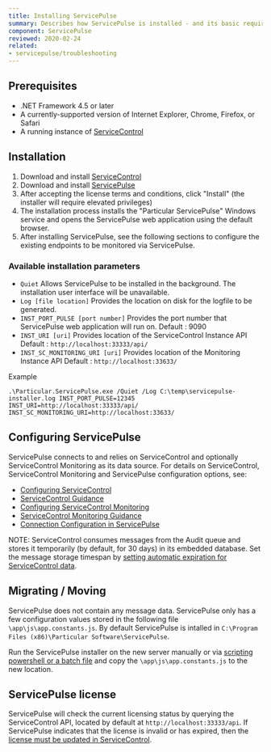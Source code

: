 ```yaml
---
title: Installing ServicePulse
summary: Describes how ServicePulse is installed - and its basic requirements
component: ServicePulse
reviewed: 2020-02-24
related:
- servicepulse/troubleshooting
---
```



## Prerequisites

 * .NET Framework 4.5 or later
 * A currently-supported version of Internet Explorer, Chrome, Firefox, or Safari
 * A running instance of [ServiceControl](/servicecontrol)

## Installation

 1. Download and install [ServiceControl](https://github.com/Particular/ServiceControl/releases)
 1. Download and install [ServicePulse](https://github.com/Particular/ServicePulse/releases)
 1. After accepting the license terms and conditions, click "Install" (the installer will require elevated privileges)
 1. The installation process installs the "Particular ServicePulse" Windows service and opens the ServicePulse web application using the default browser.
 1. After installing ServicePulse, see the following sections to configure the existing endpoints to be monitored via ServicePulse.

### Available installation parameters

- `Quiet`
Allows ServicePulse to be installed in the background. The installation user interface will be unavailable.
- `Log [file location]`
Provides the location on disk for the logfile to be generated.
- `INST_PORT_PULSE [port number]`
Provides the port number that ServicePulse web application will run on.
Default : 9090
- `INST_URI [uri]`
Provides location of the ServiceControl Instance API
Default : `http://localhost:33333/api/`
- `INST_SC_MONITORING_URI [uri]` 
Provides location of the Monitoring Instance API
Default : `http://localhost:33633/`

Example
```
.\Particular.ServicePulse.exe /Quiet /Log C:\temp\servicepulse-installer.log INST_PORT_PULSE=12345 INST_URI=http://localhost:33333/api/ INST_SC_MONITORING_URI=http://localhost:33633/
```

## Configuring ServicePulse

ServicePulse connects to and relies on ServiceControl and optionally ServiceControl Monitoring as its data source.
For details on ServiceControl, ServiceControl Monitoring and ServicePulse configuration options, see:

 * [Configuring ServiceControl](/servicecontrol/creating-config-file.md)
 * [ServiceControl Guidance](/servicecontrol)
 * [Configuring ServiceControl Monitoring](/servicecontrol/monitoring-instances/installation/creating-config-file.md)
 * [ServiceControl Monitoring Guidance](/servicecontrol/monitoring-instances)
 * [Connection Configuration in ServicePulse](/servicepulse/host-config.md#configuring-connections-via-the-servicepulse-ui)

NOTE: ServiceControl consumes messages from the Audit queue and stores it temporarily (by default, for 30 days) in its embedded database. Set the message storage timespan by [setting automatic expiration for ServiceControl data](/servicecontrol/how-purge-expired-data.md).

## Migrating / Moving

ServicePulse does not contain any message data. ServicePulse only has a few configuration values stored in the following file `\app\js\app.constants.js`. By default ServicePulse is intalled in `C:\Program Files (x86)\Particular Software\ServicePulse`.

Run the ServicePulse installer on the new server manually or via [scripting powershell or a batch file](#installation-available-installation-parameters) and copy the `\app\js\app.constants.js` to the new location.

## ServicePulse license

ServicePulse will check the current licensing status by querying the ServiceControl API, located by default at `http://localhost:33333/api`. If ServicePulse indicates that the license is invalid or has expired, then the [license must be updated in ServiceControl](/servicecontrol/license.md).
